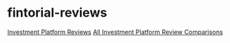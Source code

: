 # fintorial-reviews

[Investment Platform Reviews](https://fintorial.com)
[All Investment Platform Review Comparisons](https://fintorial.com/comparison)
